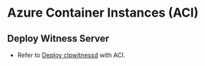 # Azure Container Instances (ACI)

## Deploy Witness Server
- Refer to [Deploy clpwitnessd](DeployWitness.md) with ACI.